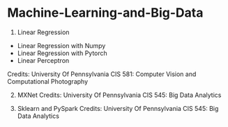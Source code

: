 # Machine-Learning-and-Big-Data
1. Linear Regression
- Linear Regression with Numpy
- Linear Regression with Pytorch
- Linear Perceptron

Credits: University Of Pennsylvania CIS 581: Computer Vision and Computational Photography

2. MXNet
Credits: University Of Pennsylvania CIS 545: Big Data Analytics

3. Sklearn and PySpark
Credits: University Of Pennsylvania CIS 545: Big Data Analytics
